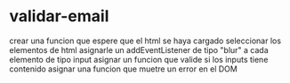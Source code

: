 # validar-email
crear una funcion que espere que el html se haya cargado
seleccionar los elementos de html
asignarle un addEventListener de tipo "blur" a cada elemento de tipo input
asignar un funcion que valide si los inputs tiene contenido
asignar una funcion que muetre un error en el DOM
